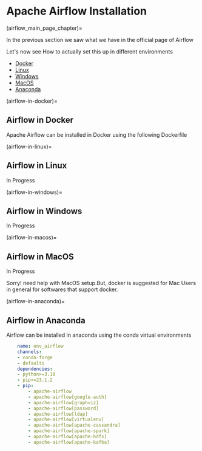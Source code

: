 # Apache Airflow Installation
(airflow_main_page_chapter)=

In the previous section we saw what we have in the official page of Airflow

Let's now see How to actually set this up in different environments

- [Docker](airflow-in-docker)
- [Linux](airflow-in-linux)
- [Windows](airflow-in-windows)
- [MacOS](airflow-in-macos)
- [Anaconda](airflow-in-anaconda)

(airflow-in-docker)=
## Airflow in Docker

Apache Airflow can be installed in Docker using the following Dockerfile

(airflow-in-linux)=
## Airflow in Linux

In Progress

(airflow-in-windows)=
## Airflow in Windows

In Progress

(airflow-in-macos)=
## Airflow in MacOS

In Progress

Sorry! need help with MacOS setup.But, docker is suggested for Mac Users in general for softwares that support docker.

(airflow-in-anaconda)=
## Airflow in Anaconda

Airflow can be installed in anaconda using the conda virtual environments

```yml
    name: env_airflow
    channels:
    - conda-forge
    - defaults
    dependencies:
    - python>=3.10
    - pip>=23.1.2
    - pip:
        - apache-airflow
        - apache-airflow[google-auth]
        - apache-airflow[graphviz]
        - apache-airflow[password]
        - apache-airflow[ldap]
        - apache-airflow[virtualenv]
        - apache-airflow[apache-cassandra]
        - apache-airflow[apache-spark]
        - apache-airflow[apache-hdfs]
        - apache-airflow[apache-kafka]

```